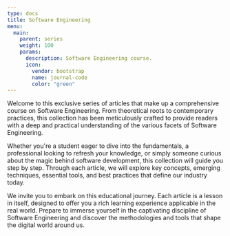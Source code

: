 ```yaml
---
type: docs
title: Software Engineering
menu:
  main:
    parent: series
    weight: 100
    params:
      description: Software Engineering course.
      icon:
        vendor: bootstrap
        name: journal-code
        color: "green"
---
```


Welcome to this exclusive series of articles that make up a comprehensive course on Software Engineering. From theoretical roots to contemporary practices, this collection has been meticulously crafted to provide readers with a deep and practical understanding of the various facets of Software Engineering.

Whether you're a student eager to dive into the fundamentals, a professional looking to refresh your knowledge, or simply someone curious about the magic behind software development, this collection will guide you step by step. Through each article, we will explore key concepts, emerging techniques, essential tools, and best practices that define our industry today.

We invite you to embark on this educational journey. Each article is a lesson in itself, designed to offer you a rich learning experience applicable in the real world. Prepare to immerse yourself in the captivating discipline of Software Engineering and discover the methodologies and tools that shape the digital world around us.
